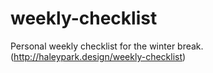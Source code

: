 # weekly-checklist
Personal weekly checklist for the winter break. (http://haleypark.design/weekly-checklist)
